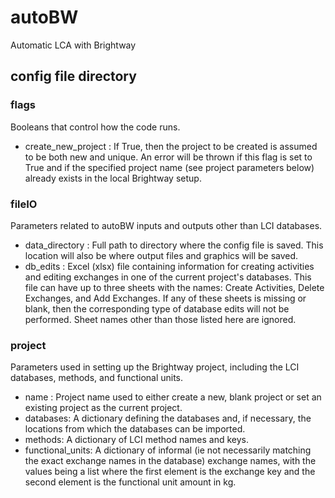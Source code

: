 # autoBW
Automatic LCA with Brightway

## config file directory



### flags

Booleans that control how the code runs.

* create_new_project : If True, then the project to be created is assumed to be both new and unique. An error will be thrown if this flag is set to True and if the specified project name (see project parameters below) already exists in the local Brightway setup.


### fileIO

Parameters related to autoBW inputs and outputs other than LCI databases.

* data_directory : Full path to directory where the config file is saved. This location will also be where output files and graphics will be saved.
* db_edits : Excel (xlsx) file containing information for creating activities and editing exchanges in one of the current project's databases. This file can have up to three sheets with the names: Create Activities, Delete Exchanges, and Add Exchanges. If any of these sheets is missing or blank, then the corresponding type of database edits will not be performed. Sheet names other than those listed here are ignored.

### project

Parameters used in setting up the Brightway project, including the LCI databases, methods, and functional units.

* name : Project name used to either create a new, blank project or set an existing project as the current project. 
* databases: A dictionary defining the databases and, if necessary, the locations from which the databases can be imported. 
* methods: A dictionary of LCI method names and keys.
* functional_units: A dictionary of informal (ie not necessarily matching the exact exchange names in the database) exchange names, with the values being a list where the first element is the exchange key and the second element is the functional unit amount in kg.

